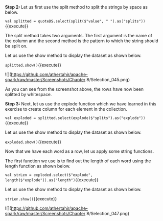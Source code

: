  

**Step 2:** Let us first use the split method to split the strings by space as below.

`val splitted = quoteDS.select(split($"value", " ").as("splits"))`{{execute}}

The split method takes two arguments. The first argument is the name of the column and the second method is the pattern to which the string should be split on.

Let us use the show method to display the dataset as shown below.

`splitted.show()`{{execute}}
 
![](https://github.com/athertahir/apache-spark/raw/master/Screenshots/Chapter 8/Selection_045.png)

As you can see from the screenshot above, the rows have now been splitted by whitespace.

**Step 3:** Next, let us use the explode function which we have learned in this exercise to create column for each element in the collection.

`val exploded = splitted.select(explode($"splits").as("explode"))`{{execute}} 

Let us use the show method to display the dataset as shown below.

`exploded.show()`{{execute}}

Now that we have each word as a row, let us apply some string functions.

The first function we use is to find out the length of each word using the length function as shown below.

`val strLen = exploded.select($"explode", length($"explode")).as("length")`{{execute}}

Let us use the show method to display the dataset as shown below.

`strLen.show()`{{execute}}

![](https://github.com/athertahir/apache-spark/raw/master/Screenshots/Chapter 8/Selection_047.png)
